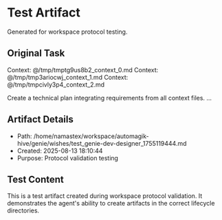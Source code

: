 # Test Artifact

Generated for workspace protocol testing.

## Original Task

Context: @/tmp/tmptg9us8b2_context_0.md
Context: @/tmp/tmp3ariocwj_context_1.md
Context: @/tmp/tmpcivly3p4_context_2.md

Create a technical plan integrating requirements from all context files.
...

## Artifact Details
- Path: /home/namastex/workspace/automagik-hive/genie/wishes/test_genie-dev-designer_1755119444.md
- Created: 2025-08-13 18:10:44
- Purpose: Protocol validation testing

## Test Content
This is a test artifact created during workspace protocol validation.
It demonstrates the agent's ability to create artifacts in the correct
lifecycle directories.
